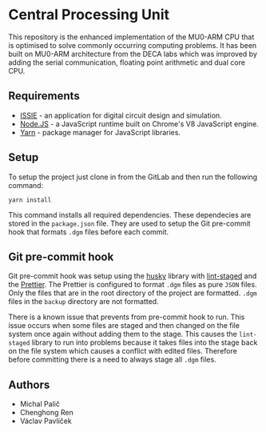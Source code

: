 # Central Processing Unit

This repository is the enhanced implementation of the MU0-ARM CPU that is optimised to solve commonly occurring computing problems. It has been built on MU0-ARM architecture from the DECA labs which was improved by adding the serial communication, floating point arithmetic and dual core CPU.

## Requirements

- [ISSIE](https://github.com/tomcl/issie) - an application for digital circuit design and simulation.
- [Node.JS](https://nodejs.org/en/) - a JavaScript runtime built on Chrome's V8 JavaScript engine.
- [Yarn](https://yarnpkg.com/) - package manager for JavaScript libraries.

## Setup

To setup the project just clone in from the GitLab and then run the following command:

```
yarn install
```

This command installs all required dependencies. These dependecies are stored in the `package.json` file. They are used to setup the Git pre-commit hook that formats `.dgm` files before each commit.

## Git pre-commit hook

Git pre-commit hook was setup using the [husky](https://github.com/typicode/husky) library with [lint-staged](https://github.com/okonet/lint-staged) and the [Prettier](https://prettier.io/). The Prettier is configured to format `.dgm` files as pure `JSON` files. Only the files that are in the root directory of the project are formatted. `.dgm` files in the `backup` directory are not formatted.

There is a known issue that prevents from pre-commit hook to run. This issue occurs when some files are staged and then changed on the file system once again without adding them to the stage. This causes the `lint-staged` library to run into problems because it takes files into the stage back on the file system which causes a conflict with edited files. Therefore before committing there is a need to always stage all `.dgm` files.

## Authors
- Michal Palič
- Chenghong Ren
- Václav Pavlíček